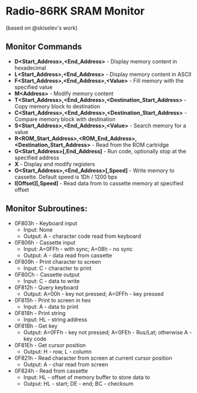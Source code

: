 # Radio-86RK SRAM Monitor
(based on @skiselev's work)

## Monitor Commands
* **D\<Start_Address\>,\<End_Address\>** - Display memory content in hexadecimal
* **L\<Start_Address\>,\<End_Address\>** - Display memory content in ASCII
* **F\<Start_Address\>,\<End_Address\>,\<Value\>** - Fill memory with the specified value
* **M\<Address\>** - Modify memory content
* **T\<Start_Address\>,\<End_Address\>,\<Destination_Start_Address\>** - Copy memory block to destination
* **C\<Start_Address\>,\<End_Address\>,\<Destination_Start_Address\>** - Compare memory block with destination
* **S\<Start_Address\>,\<End_Address\>,\<Value\>** - Search memory for a value
* **R\<ROM_Start_Address\>,\<ROM_End_Address\>,\<Destination_Start_Address\>** - Read from the ROM cartridge
* **G\<Start_Address\>\[,End_Address\]** - Run code, optionally stop at the specified address
* **X** - Display and modify registers
* **O\<Start_Address\>,\<End_Address\>\[,Speed\]** - Write memory to cassette. Default speed is 1Dh / 1200 bps
* **I\[Offset\]\[,Speed\]** - Read data from to cassette memory at specified offset

## Monitor Subroutines:
* 0F803h - Keyboard input
  * Input: None
  * Output: A - character code read from keyboard
* 0F806h - Cassette input
  * Input: A=0FFh - with sync; A=08h - no sync
  * Output: A - data read from cassette
* 0F809h - Print character to screen
  * Input: C - character to print
* 0F80Ch - Cassette output
  * Input: C - data to write
* 0F812h - Query keyboard
  * Output: A=00h - key not pressed; A=0FFh - key pressed
* 0F815h - Print to screen in hex
  * Input: A - data to print
* 0F818h - Print string
  * Input: HL - string address
* 0F81Bh - Get key
  * Output: A=0FFh - key not pressed; A=0FEh - Rus/Lat; otherwise A - key code
* 0F81Eh - Get cursor position
  * Output: H - row, L - column
* 0F821h - Read character from screen at current cursor position
  * Output: A - char read from screen
* 0F824h - Read from cassette
  * Input: HL - offset of memory buffer to store data to
  * Output: HL - start; DE - end; BC - checksum
